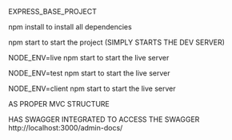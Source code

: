  EXPRESS_BASE_PROJECT

 npm install to install all dependencies

 npm start to start the project  (SIMPLY STARTS THE DEV SERVER)

 NODE_ENV=live npm start  to start the live server

 NODE_ENV=test npm start  to start the live server

 NODE_ENV=client npm start  to start the live server

 AS PROPER MVC STRUCTURE
 
 HAS SWAGGER INTEGRATED TO ACCESS THE SWAGGER   http://localhost:3000/admin-docs/




